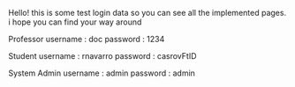 Hello!
this is some test login data so you can see all the implemented pages.
i hope you can find your way around

Professor
username : doc
password : 1234

Student
username : rnavarro
password : casrovFtID

System Admin
username : admin
password : admin
